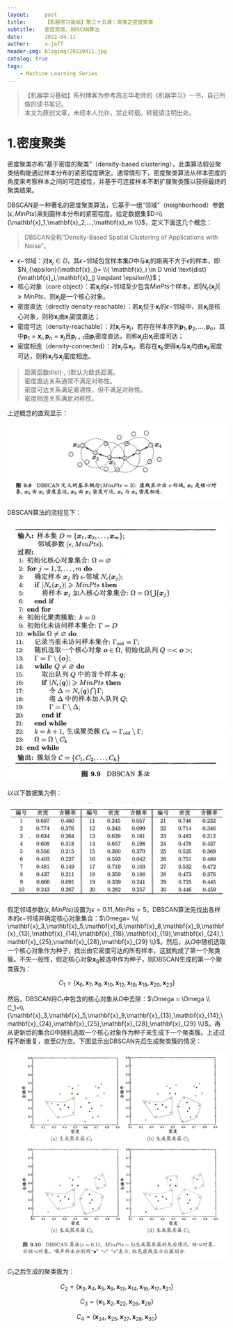 ```yaml
---
layout:     post
title:      【机器学习基础】第三十五课：聚类之密度聚类
subtitle:   密度聚类，DBSCAN算法
date:       2022-04-11
author:     x-jeff
header-img: blogimg/20220411.jpg
catalog: true
tags:
    - Machine Learning Series
---
```

>【机器学习基础】系列博客为参考周志华老师的《机器学习》一书，自己所做的读书笔记。  
>本文为原创文章，未经本人允许，禁止转载。转载请注明出处。

# 1.密度聚类

密度聚类亦称“基于密度的聚类”（density-based clustering），此类算法假设聚类结构能通过样本分布的紧密程度确定。通常情形下，密度聚类算法从样本密度的角度来考察样本之间的可连接性，并基于可连接样本不断扩展聚类簇以获得最终的聚类结果。

DBSCAN是一种著名的密度聚类算法，它基于一组“邻域”（neighborhood）参数$(\epsilon, MinPts)$来刻画样本分布的紧密程度。给定数据集$D=\\{\mathbf{x}_1,\mathbf{x}_2,...,\mathbf{x}_m \\}$，定义下面这几个概念：

>DBSCAN全称“Density-Based Spatial Clustering of Applications with Noise”。

* $\epsilon-$邻域：对$\mathbf{x}_j \in D$，其$\epsilon-$邻域包含样本集$D$中与$\mathbf{x}_j$的距离不大于$\epsilon$的样本，即$N_{\epsilon}(\mathbf{x}_j)= \\{ \mathbf{x}_i \in D \mid \text{dist} (\mathbf{x}_i,\mathbf{x}_j) \leqslant \epsilon\\}$；
* 核心对象（core object）：若$\mathbf{x}_j$的$\epsilon-$邻域至少包含$MinPts$个样本，即$\lvert N_{\epsilon}(\mathbf{x}_j) \rvert \geqslant MinPts$，则$\mathbf{x}_j$是一个核心对象。
* 密度直达（directly density-reachable）：若$\mathbf{x}_j$位于$\mathbf{x}_i$的$\epsilon-$邻域中，且$\mathbf{x}_i$是核心对象，则称$\mathbf{x}_j$由$\mathbf{x}_i$密度直达；
* 密度可达（density-reachable）：对$\mathbf{x}_i$与$\mathbf{x}_j$，若存在样本序列$\mathbf{p}_1,\mathbf{p}_2,...,\mathbf{p}_n$，其中$\mathbf{p}_1=\mathbf{x}_i,\mathbf{p}_n=\mathbf{x}_j$且$\mathbf{p}_{i+1}$由$\mathbf{p}_i$密度直达，则称$\mathbf{x}_j$由$\mathbf{x}_i$密度可达；
* 密度相连（density-connected）：对$\mathbf{x}_i$与$\mathbf{x}_j$，若存在$\mathbf{x}_k$使得$\mathbf{x}_i$与$\mathbf{x}_j$均由$\mathbf{x}_k$密度可达，则称$\mathbf{x}_i$与$\mathbf{x}_j$密度相连。

>距离函数$\text{dist} (\cdot , \cdot)$默认为欧氏距离。     
>密度直达关系通常不满足对称性。      
>密度可达关系满足直递性，但不满足对称性。     
>密度相连关系满足对称性。    

上述概念的直观显示：

![](https://github.com/x-jeff/BlogImage/raw/master/MachineLearningSeries/Lesson36/36x1.png)

DBSCAN算法的流程见下：

![](https://github.com/x-jeff/BlogImage/raw/master/MachineLearningSeries/Lesson36/36x2.png)

以以下数据集为例：

![](https://github.com/x-jeff/BlogImage/raw/master/MachineLearningSeries/Lesson35/35x2.png)

假定邻域参数$(\epsilon, MinPts)$设置为$\epsilon=0.11,MinPts=5$。DBSCAN算法先找出各样本的$\epsilon-$邻域并确定核心对象集合：$\Omega= \\{ \mathbf{x}_3,\mathbf{x}_5,\mathbf{x}_6,\mathbf{x}_8,\mathbf{x}_9,\mathbf{x}_{13},\mathbf{x}_{14},\mathbf{x}_{18},\mathbf{x}_{19},\mathbf{x}_{24},\mathbf{x}_{25},\mathbf{x}_{28},\mathbf{x}_{29} \\}$。然后，从$\Omega$中随机选取一个核心对象作为种子，找出由它密度可达的所有样本，这就构成了第一个聚类簇。不失一般性，假定核心对象$\mathbf{x}_8$被选中作为种子，则DBSCAN生成的第一个聚类簇为：

$$C_1= \{\mathbf{x}_6,\mathbf{x}_7,\mathbf{x}_8,\mathbf{x}_{10},\mathbf{x}_{12},\mathbf{x}_{18},\mathbf{x}_{19},\mathbf{x}_{20},\mathbf{x}_{23} \}$$

然后，DBSCAN将$C_1$中包含的核心对象从$\Omega$中去除：$\Omega = \Omega \\ C_1=\\{\mathbf{x}_3,\mathbf{x}_5,\mathbf{x}_9,\mathbf{x}_{13},\mathbf{x}_{14},\mathbf{x}_{24},\mathbf{x}_{25},\mathbf{x}_{28},\mathbf{x}_{29} \\}$。再从更新后的集合$\Omega$中随机选取一个核心对象作为种子来生成下一个聚类簇。上述过程不断重复，直至$\Omega$为空。下图显示出DBSCAN先后生成聚类簇的情况：

![](https://github.com/x-jeff/BlogImage/raw/master/MachineLearningSeries/Lesson36/36x3.png)

$C_1$之后生成的聚类簇为：

$$C_2= \{ \mathbf{x}_3,\mathbf{x}_4,\mathbf{x}_5,\mathbf{x}_9,\mathbf{x}_{13},\mathbf{x}_{14},\mathbf{x}_{16},\mathbf{x}_{17},\mathbf{x}_{21} \}$$

$$C_3=\{\mathbf{x}_1,\mathbf{x}_2,\mathbf{x}_{22},\mathbf{x}_{26},\mathbf{x}_{29} \}$$

$$C_4=\{ \mathbf{x}_{24},\mathbf{x}_{25},\mathbf{x}_{27},\mathbf{x}_{28},\mathbf{x}_{30} \}$$
